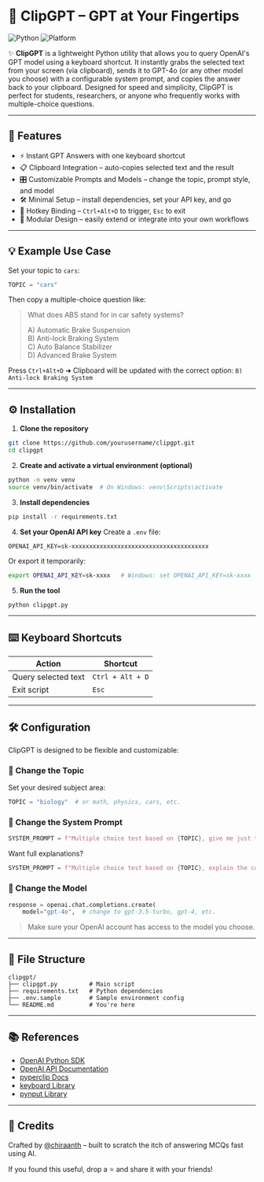 # 🧠 ClipGPT – GPT at Your Fingertips

![Python](https://img.shields.io/badge/python-3.8+-blue.svg)
![Platform](https://img.shields.io/badge/platform-Windows%20%7C%20Linux-lightgrey)

✨ **ClipGPT** is a lightweight Python utility that allows you to query OpenAI's GPT model using a keyboard shortcut. It instantly grabs the selected text from your screen (via clipboard), sends it to GPT-4o (or any other model you choose) with a configurable system prompt, and copies the answer back to your clipboard. Designed for speed and simplicity, ClipGPT is perfect for students, researchers, or anyone who frequently works with multiple-choice questions.

---

## 🚀 Features

- ⚡ Instant GPT Answers with one keyboard shortcut
- 📋 Clipboard Integration – auto-copies selected text and the result
- 🎛️ Customizable Prompts and Models – change the topic, prompt style, and model
- 🛠️ Minimal Setup – install dependencies, set your API key, and go
- 🎹 Hotkey Binding – `Ctrl+Alt+D` to trigger, `Esc` to exit
- 🧩 Modular Design – easily extend or integrate into your own workflows

---

## 💡 Example Use Case

Set your topic to `cars`:

```python
TOPIC = "cars"
```

Then copy a multiple-choice question like:

> What does ABS stand for in car safety systems?
>
> A) Automatic Brake Suspension  
> B) Anti-lock Braking System  
> C) Auto Balance Stabilizer  
> D) Advanced Brake System

Press `Ctrl+Alt+D` ➜ Clipboard will be updated with the correct option: `B) Anti-lock Braking System`


---

## ⚙️ Installation

1. **Clone the repository**
```bash
git clone https://github.com/yourusername/clipgpt.git
cd clipgpt
```

2. **Create and activate a virtual environment (optional)**
```bash
python -m venv venv
source venv/bin/activate  # On Windows: venv\Scripts\activate
```

3. **Install dependencies**
```bash
pip install -r requirements.txt
```

4. **Set your OpenAI API key**
Create a `.env` file:
```env
OPENAI_API_KEY=sk-xxxxxxxxxxxxxxxxxxxxxxxxxxxxxxxxxxxxxxx
```

Or export it temporarily:
```bash
export OPENAI_API_KEY=sk-xxxx   # Windows: set OPENAI_API_KEY=sk-xxxx
```

5. **Run the tool**
```bash
python clipgpt.py
```

---

## ⌨️ Keyboard Shortcuts

| Action                | Shortcut         |
|-----------------------|------------------|
| Query selected text   | `Ctrl + Alt + D` |
| Exit script           | `Esc`            |

---

## 🛠️ Configuration

ClipGPT is designed to be flexible and customizable:

### 🧩 Change the Topic
Set your desired subject area:
```python
TOPIC = "biology"  # or math, physics, cars, etc.
```

### 🧠 Change the System Prompt
```python
SYSTEM_PROMPT = f"Multiple choice test based on {TOPIC}, give me just the correct option"
```
Want full explanations?
```python
SYSTEM_PROMPT = f"Multiple choice test based on {TOPIC}, explain the correct answer briefly"
```

### 🤖 Change the Model
```python
response = openai.chat.completions.create(
    model="gpt-4o",  # change to gpt-3.5-turbo, gpt-4, etc.
```
> Make sure your OpenAI account has access to the model you choose.

---

## 📂 File Structure

```
clipgpt/
├── clipgpt.py         # Main script
├── requirements.txt   # Python dependencies
├── .env.sample        # Sample environment config
└── README.md          # You're here
```
---

## 📚 References

- [OpenAI Python SDK](https://github.com/openai/openai-python)
- [OpenAI API Documentation](https://platform.openai.com/docs)
- [pyperclip Docs](https://pyperclip.readthedocs.io/en/latest/)
- [keyboard Library](https://keyboard.readthedocs.io/en/latest/)
- [pynput Library](https://pynput.readthedocs.io/en/latest/)

---

## 🙌 Credits

Crafted by [@chiraanth](https://github.com/chiraanth) – built to scratch the itch of answering MCQs fast using AI.

If you found this useful, drop a ⭐ and share it with your friends!

